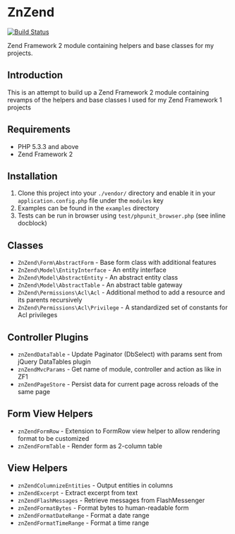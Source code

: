ZnZend
======

[![Build Status](https://secure.travis-ci.org/zionsg/ZnZend.png?branch=master)](https://travis-ci.org/zionsg/ZnZend)

Zend Framework 2 module containing helpers and base classes for my projects.

## Introduction

This is an attempt to build up a Zend Framework 2 module containing revamps of
the helpers and base classes I used for my Zend Framework 1 projects

## Requirements

* PHP 5.3.3 and above
* Zend Framework 2

## Installation

1. Clone this project into your `./vendor/` directory and enable it in your
   `application.config.php` file under the `modules` key
2. Examples can be found in the `examples` directory
3. Tests can be run in browser using `test/phpunit_browser.php` (see inline docblock)

Classes
-------
* `ZnZend\Form\AbstractForm` - Base form class with additional features
* `ZnZend\Model\EntityInterface` - An entity interface
* `ZnZend\Model\AbstractEntity` - An abstract entity class
* `ZnZend\Model\AbstractTable` - An abstract table gateway
* `ZnZend\Permissions\Acl\Acl` - Additional method to add a resource and its parents recursively
* `ZnZend\Permissions\Acl\Privilege` - A standardized set of constants for Acl privileges

Controller Plugins
------------------
* `znZendDataTable` - Update Paginator (DbSelect) with params sent from jQuery DataTables plugin
* `znZendMvcParams` - Get name of module, controller and action as like in ZF1
* `znZendPageStore` - Persist data for current page across reloads of the same page

Form View Helpers
-----------------
* `znZendFormRow` - Extension to FormRow view helper to allow rendering format to be customized
* `znZendFormTable` - Render form as 2-column table

View Helpers
------------
* `znZendColumnizeEntities` - Output entities in columns
* `znZendExcerpt` - Extract excerpt from text
* `znZendFlashMessages` - Retrieve messages from FlashMessenger
* `znZendFormatBytes` - Format bytes to human-readable form
* `znZendFormatDateRange` - Format a date range
* `znZendFormatTimeRange` - Format a time range
